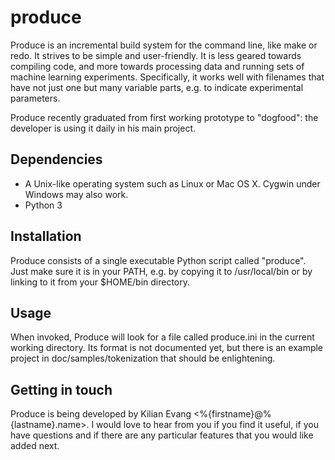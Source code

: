 produce
=======

Produce is an incremental build system for the command line, like make or redo.
It strives to be simple and user-friendly. It is less geared towards compiling
code, and more towards processing data and running sets of machine learning
experiments. Specifically, it works well with filenames that have not just one
but many variable parts, e.g. to indicate experimental parameters.

Produce recently graduated from first working prototype to "dogfood": the
developer is using it daily in his main project.

Dependencies
------------

* A Unix-like operating system such as Linux or Mac OS X. Cygwin under Windows
  may also work.
* Python 3

Installation
------------

Produce consists of a single executable Python script called "produce". Just
make sure it is in your PATH, e.g. by copying it to /usr/local/bin or by
linking to it from your $HOME/bin directory.

Usage
-----

When invoked, Produce will look for a file called produce.ini in the current
working directory. Its format is not documented yet, but there is an example
project in doc/samples/tokenization that should be enlightening.

Getting in touch
----------------

Produce is being developed by Kilian Evang <%{firstname}@%{lastname}.name>.
I would love to hear from you if you find it useful, if you have questions and
if there are any particular features that you would like added next.

